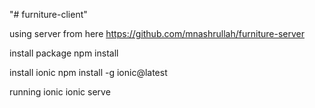 "# furniture-client" 

using server from here
https://github.com/mnashrullah/furniture-server

install package
npm install

install ionic
npm install -g ionic@latest

running ionic
ionic serve